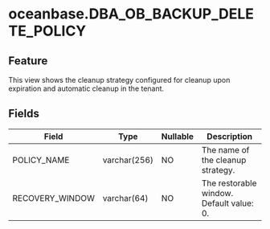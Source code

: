 # oceanbase.DBA_OB_BACKUP_DELETE_POLICY
## Feature
This view shows the cleanup strategy configured for cleanup upon expiration and automatic cleanup in the tenant.
## Fields

| Field | Type | Nullable | Description |
| --- | --- | --- | --- |
| POLICY_NAME | varchar(256) | NO | The name of the cleanup strategy. |
| RECOVERY_WINDOW | varchar(64) | NO | The restorable window. Default value: 0. |